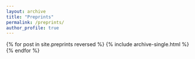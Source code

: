 ```yaml
---
layout: archive
title: "Preprints"
permalink: /preprints/
author_profile: true
---
```


{% for post in site.preprints reversed %} {% include archive-single.html %} {% endfor %}
